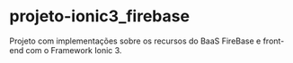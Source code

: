 # projeto-ionic3_firebase
Projeto com implementações sobre os recursos do BaaS FireBase e front-end com o Framework Ionic 3.
